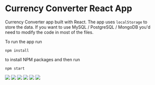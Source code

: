 # Currency Converter React App

Currency Converter app built with React. The app uses `localStorage` to store the data. If you want to use MySQL / PostgreSQL / MongoDB you'd need to modify the code in most of the files.

To run the app run

`npm install`

to install NPM packages and then run

`npm start`

<img src="https://i.imgur.com/nrjCYHg.jpg" />
<img src="https://i.imgur.com/1HZGo5j.jpg" />
<img src="https://i.imgur.com/sfI4LWV.jpg" />
<img src="https://i.imgur.com/R0twJkC.jpg" />
<img src="https://i.imgur.com/Dqgfh7d.jpg" />
<img src="https://i.imgur.com/e9ISFZF.jpg" />
